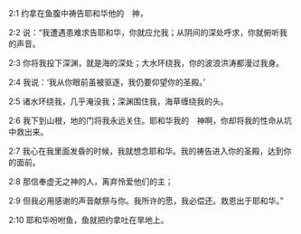 <a id="1"></a>2:1  约拿在鱼腹中祷告耶和华他的　神，  

<a id="2"></a>2:2  说：“我遭遇患难求告耶和华，你就应允我；从阴间的深处呼求，你就俯听我的声音。  

<a id="3"></a>2:3  你将我投下深渊，就是海的深处；大水环绕我，你的波浪洪涛都漫过我身。  

<a id="4"></a>2:4  我说：‘我从你眼前虽被驱逐，我仍要仰望你的圣殿。’  

<a id="5"></a>2:5  诸水环绕我，几乎淹没我；深渊围住我，海草缠绕我的头。  

<a id="6"></a>2:6  我下到山根，地的门将我永远关住。耶和华我的　神啊，你却将我的性命从坑中救出来。  

<a id="7"></a>2:7  我心在我里面发昏的时候，我就想念耶和华。我的祷告进入你的圣殿，达到你的面前。  

<a id="8"></a>2:8  那信奉虚无之神的人，离弃怜爱他们的主；  

<a id="9"></a>2:9  但我必用感谢的声音献祭与你。我所许的愿，我必偿还。救恩出于耶和华。”  

<a id="10"></a>2:10  耶和华吩咐鱼，鱼就把约拿吐在旱地上。  
